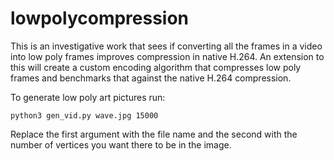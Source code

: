 # lowpolycompression
This is an investigative work that sees if converting all the frames in a video into low poly frames improves compression in native H.264. An extension to this will create a custom encoding algorithm that compresses low poly frames and benchmarks that against the native H.264 compression.

To generate low poly art pictures run:
```
python3 gen_vid.py wave.jpg 15000
```

Replace the first argument with the file name and the second with the number of vertices you want there to be in the image.
